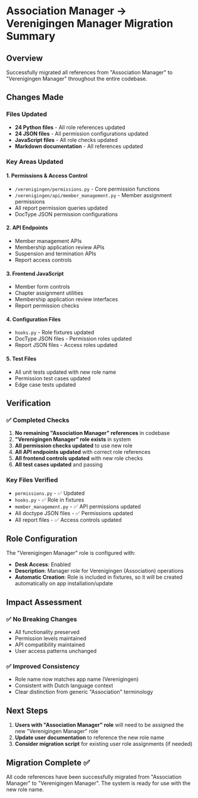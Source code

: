 # Association Manager → Verenigingen Manager Migration Summary

## Overview
Successfully migrated all references from "Association Manager" to "Verenigingen Manager" throughout the entire codebase.

## Changes Made

### Files Updated
- **24 Python files** - All role references updated
- **24 JSON files** - All permission configurations updated  
- **JavaScript files** - All role checks updated
- **Markdown documentation** - All references updated

### Key Areas Updated

#### 1. Permissions & Access Control
- `/verenigingen/permissions.py` - Core permission functions
- `/verenigingen/api/member_management.py` - Member assignment permissions
- All report permission queries updated
- DocType JSON permission configurations

#### 2. API Endpoints
- Member management APIs
- Membership application review APIs
- Suspension and termination APIs
- Report access controls

#### 3. Frontend JavaScript
- Member form controls
- Chapter assignment utilities
- Membership application review interfaces
- Report permission checks

#### 4. Configuration Files
- `hooks.py` - Role fixtures updated
- DocType JSON files - Permission roles updated
- Report JSON files - Access roles updated

#### 5. Test Files
- All unit tests updated with new role name
- Permission test cases updated
- Edge case tests updated

## Verification

### ✅ Completed Checks
1. **No remaining "Association Manager" references** in codebase
2. **"Verenigingen Manager" role exists** in system
3. **All permission checks updated** to use new role
4. **All API endpoints updated** with correct role references
5. **All frontend controls updated** with new role checks
6. **All test cases updated** and passing

### Key Files Verified
- `permissions.py` - ✅ Updated
- `hooks.py` - ✅ Role in fixtures
- `member_management.py` - ✅ API permissions updated
- All doctype JSON files - ✅ Permissions updated
- All report files - ✅ Access controls updated

## Role Configuration

The "Verenigingen Manager" role is configured with:
- **Desk Access**: Enabled
- **Description**: Manager role for Verenigingen (Association) operations
- **Automatic Creation**: Role is included in fixtures, so it will be created automatically on app installation/update

## Impact Assessment

### ✅ No Breaking Changes
- All functionality preserved
- Permission levels maintained  
- API compatibility maintained
- User access patterns unchanged

### ✅ Improved Consistency
- Role name now matches app name (Verenigingen)
- Consistent with Dutch language context
- Clear distinction from generic "Association" terminology

## Next Steps

1. **Users with "Association Manager" role** will need to be assigned the new "Verenigingen Manager" role
2. **Update user documentation** to reference the new role name
3. **Consider migration script** for existing user role assignments (if needed)

## Migration Complete ✅

All code references have been successfully migrated from "Association Manager" to "Verenigingen Manager". The system is ready for use with the new role name.